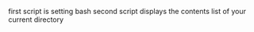 
first script is setting bash
second script displays the contents list of your current directory 


